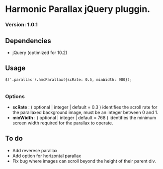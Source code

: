 # Harmonic Parallax jQuery pluggin. 
### Version: 1.0.1
	
## Dependencies

* jQuery (optimized for 10.2)	
	
## Usage

```
$('.parallax').hmcParallax({scRate: 0.5, minWidth: 900});
	
```

### Options	

* **scRate** : ( optional | integer | default = 0.3 ) identifies the scroll rate for the parallaxed background image, must be an integer between 0 and 1.
* **minWidth** : ( optional | integer | default = 768 ) identifies the minimum screen width required for the parallax to operate.

## To do

* Add reverese parallax
* Add option for horizontal parallax
* Fix bug where images can scroll beyond the height of their parent div. 